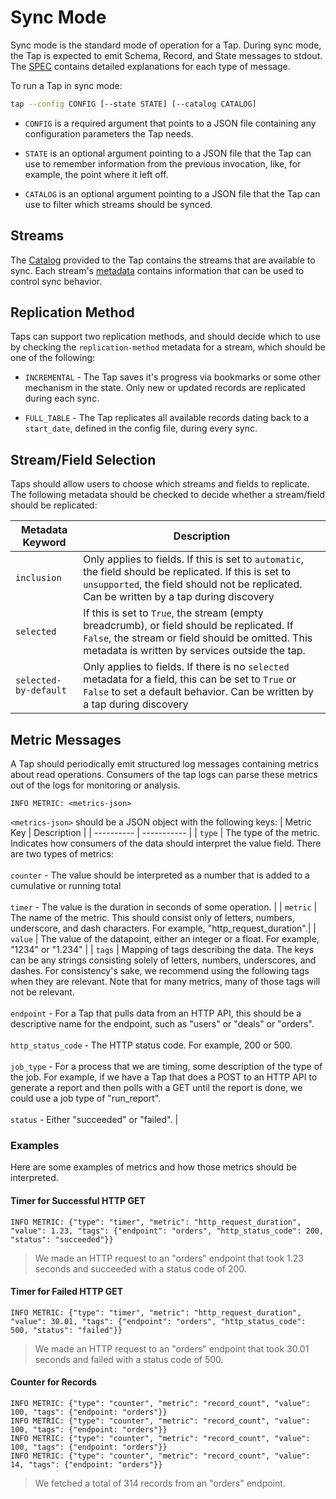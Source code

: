 # Sync Mode
Sync mode is the standard mode of operation for a Tap.  During sync mode, the Tap is expected to emit Schema, Record, and State messages to stdout.  The [SPEC](SPEC.md) contains detailed explanations for each type of message.

To run a Tap in sync mode:
```bash
tap --config CONFIG [--state STATE] [--catalog CATALOG]
```

- `CONFIG` is a required argument that points to a JSON file containing any
configuration parameters the Tap needs.

- `STATE` is an optional argument pointing to a JSON file that the
Tap can use to remember information from the previous invocation,
like, for example, the point where it left off.

- `CATALOG` is an optional argument pointing to a JSON file that the
Tap can use to filter which streams should be synced.

## Streams
The [Catalog](DISCOVERY_MODE.md#the-catalog) provided to the Tap contains the streams that are available to sync.  Each stream's [metadata](DISCOVERY_MODE.md#metadata) contains information that can be used to control sync behavior.

## Replication Method
Taps can support two replication methods, and should decide which to use by checking the `replication-method` metadata for a stream, which should be one of the following:

- `INCREMENTAL` - The Tap saves it's progress via bookmarks or some other mechanism in the state. Only new or updated records are replicated during each sync.

- `FULL_TABLE` - The Tap replicates all available records dating back to a `start_date`, defined in the config file, during every sync.


## Stream/Field Selection
Taps should allow users to choose which streams and fields to replicate.  The following metadata should be checked to decide whether a stream/field should be replicated:

| Metadata Keyword | Description  | 
| ----------------- | ------- |
| `inclusion` | Only applies to fields.  If this is set to `automatic`, the field should be replicated.  If this is set to `unsupported`, the field should not be replicated.  Can be written by a tap during discovery |
| `selected` | If this is set to `True`, the stream (empty breadcrumb), or field should be replicated.  If `False`, the stream or field should be omitted.  This metadata is written by services outside the tap. |
| `selected-by-default` | Only applies to fields.  If there is no `selected` metadata for a  field, this can be set to `True` or `False` to set a default behavior. Can be written by a tap during discovery |

## Metric Messages
A Tap should periodically emit structured log messages containing metrics about read operations. Consumers of the tap logs can parse these metrics out of the logs for monitoring or analysis.
```
INFO METRIC: <metrics-json>
```
`<metrics-json>` should be a JSON object with the following keys:
| Metric Key | Description | 
| ---------- | ----------- |
| `type` | The type of the metric. Indicates how consumers of the data should interpret the value field. There are two types of metrics: </br></br> `counter` - The value should be interpreted as a number that is added to a cumulative or running total </br></br> `timer` - The value is the duration in seconds of some operation. | 
| `metric` | The name of the metric. This should consist only of letters, numbers, underscore, and dash characters. For example, "http_request_duration".|
| `value` | The value of the datapoint, either an integer or a float. For example, "1234" or "1.234" | 
| `tags` | Mapping of tags describing the data. The keys can be any strings consisting solely of letters, numbers, underscores, and dashes. For consistency's sake, we recommend using the following tags when they are relevant.  Note that for many metrics, many of those tags will not be relevant. </br></br> `endpoint` - For a Tap that pulls data from an HTTP API, this should be a descriptive name for the endpoint, such as "users" or "deals" or "orders". </br></br> `http_status_code` - The HTTP status code. For example, 200 or 500. </br></br> `job_type` - For a process that we are timing, some description of the type of the job. For example, if we have a Tap that does a POST to an HTTP API to generate a report and then polls with a GET until the report is done, we could use a job type of "run_report".</br></br>`status` - Either "succeeded" or "failed". |

### Examples

Here are some examples of metrics and how those metrics should be
interpreted.

#### Timer for Successful HTTP GET

```
INFO METRIC: {"type": "timer", "metric": "http_request_duration", "value": 1.23, "tags": {"endpoint": "orders", "http_status_code": 200, "status": "succeeded"}}
```

> We made an HTTP request to an "orders" endpoint that took 1.23 seconds
> and succeeded with a status code of 200.

#### Timer for Failed HTTP GET

```
INFO METRIC: {"type": "timer", "metric": "http_request_duration", "value": 30.01, "tags": {"endpoint": "orders", "http_status_code": 500, "status": "failed"}}
```

> We made an HTTP request to an "orders" endpoint that took 30.01 seconds
> and failed with a status code of 500.

#### Counter for Records

```
INFO METRIC: {"type": "counter", "metric": "record_count", "value": 100, "tags": {"endpoint: "orders"}}
INFO METRIC: {"type": "counter", "metric": "record_count", "value": 100, "tags": {"endpoint: "orders"}}
INFO METRIC: {"type": "counter", "metric": "record_count", "value": 100, "tags": {"endpoint: "orders"}}
INFO METRIC: {"type": "counter", "metric": "record_count", "value": 14, "tags": {"endpoint: "orders"}}

```

> We fetched a total of 314 records from an "orders" endpoint.